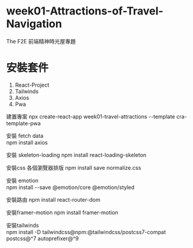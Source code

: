 # week01-Attractions-of-Travel-Navigation
The F2E 前端精神時光屋專題

# 安裝套件

1. React-Project
2. Tailwinds
3. Axios
4. Pwa

建置專案
npx create-react-app week01-travel-attractions --template cra-template-pwa

安裝 fetch data  
npm install axios

安裝 skeleton-loading 
npm install react-loading-skeleton

安裝css 各個瀏覽器排版 
npm install save normalize.css

安裝 emotion  
npm install --save @emotion/core @emotion/styled

安裝路由 
npm install react-router-dom

安裝framer-motion 
npm install framer-motion

安裝tailwinds    
npm install -D tailwindcss@npm:@tailwindcss/postcss7-compat postcss@^7 autoprefixer@^9

